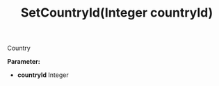 ﻿---
uid: crmscript_ref_NSContact_SetCountryId
title: SetCountryId(Integer countryId)
intellisense: NSContact.SetCountryId
keywords: NSContact, GetCountryId
so.topic: reference
---

Country

**Parameter:** 
 - **countryId** Integer

